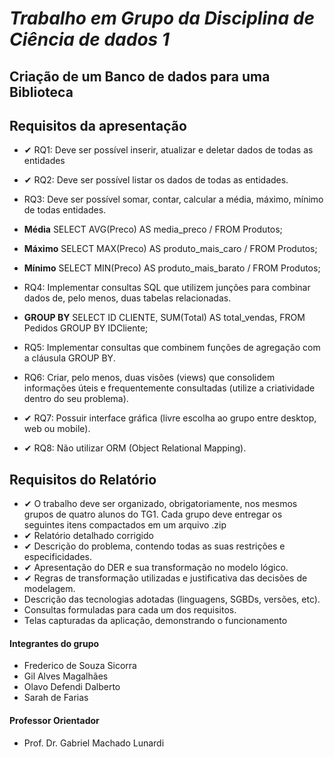 # **_Trabalho em Grupo da Disciplina de Ciência de dados 1_**
## Criação de um Banco de dados para uma Biblioteca

## Requisitos da apresentação
- ✔ RQ1: Deve ser possível inserir, atualizar e deletar dados de todas as entidades
  
- ✔ RQ2: Deve ser possível listar os dados de todas as entidades.
  
- RQ3: Deve ser possível somar, contar, calcular a média, máximo, mínimo de todas entidades.
- **Média** SELECT AVG(Preco) AS media_preco / FROM Produtos;
- **Máximo** SELECT MAX(Preco) AS produto_mais_caro / FROM Produtos;
- **Mínimo** SELECT MIN(Preco) AS produto_mais_barato / FROM Produtos;
  
- RQ4: Implementar consultas SQL que utilizem junções para combinar dados de, pelo menos,
duas tabelas relacionadas.
- **GROUP BY** SELECT ID CLIENTE, SUM(Total) AS total_vendas,
  FROM Pedidos
  GROUP BY IDCliente;

- RQ5: Implementar consultas que combinem funções de agregação com a cláusula GROUP BY.
  
- RQ6: Criar, pelo menos, duas visões (views) que consolidem informações úteis e
frequentemente consultadas (utilize a criatividade dentro do seu problema).

- ✔ RQ7: Possuir interface gráfica (livre escolha ao grupo entre desktop, web ou mobile).
  
- ✔ RQ8: Não utilizar ORM (Object Relational Mapping).

 ## Requisitos do Relatório
- ✔ O trabalho deve ser organizado, obrigatoriamente, nos mesmos grupos de quatro alunos do TG1. Cada
grupo deve entregar os seguintes itens compactados em um arquivo .zip
- ✔ Relatório detalhado corrigido
- ✔ Descrição do problema, contendo todas as suas restrições e especificidades.
- ✔ Apresentação do DER e sua transformação no modelo lógico.
- ✔ Regras de transformação utilizadas e justificativa das decisões de modelagem.
- Descrição das tecnologias adotadas (linguagens, SGBDs, versões, etc).
- Consultas formuladas para cada um dos requisitos.
- Telas capturadas da aplicação, demonstrando o funcionamento

 #### Integrantes do grupo 
- Frederico de Souza Sicorra
- Gil Alves Magalhães
- Olavo Defendi Dalberto 
- Sarah de Farias
#### Professor Orientador
- Prof. Dr. Gabriel Machado Lunardi


